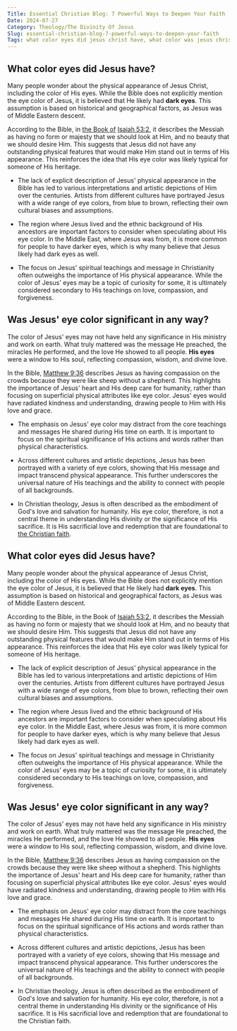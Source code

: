 ```yaml
---
Title: Essential Christian Blog: 7 Powerful Ways to Deepen Your Faith
Date: 2024-07-27
Category: Theology/The Divinity Of Jesus
Slug: essential-christian-blog-7-powerful-ways-to-deepen-your-faith
Tags: what color eyes did jesus christ have, what color was jesus christ eyes, what color eyes did jesus have, what color eyes does jesus have, what color is jesus christ eyes, color of jesus eyes, christ eyes, what colour eyes did jesus have, color of jesus christ eyes, theology, the divinity of jesus
---
```

## What color eyes did Jesus have?

Many people wonder about the physical appearance of Jesus Christ, including the color of His eyes. While the Bible does not explicitly mention the eye color of Jesus, it is believed that He likely had **dark eyes**. This assumption is based on historical and geographical factors, as Jesus was of Middle Eastern descent.

According to the Bible, in [the Book of](/where-does-the-new-testament-begin-a-comprehensive-guide-for-christian-readers) [Isaiah 53:2](https://www.bibleref.com/Isaiah/53/Isaiah-53-2.html), it describes the Messiah as having no form or majesty that we should look at Him, and no beauty that we should desire Him. This suggests that Jesus did not have any outstanding physical features that would make Him stand out in terms of His appearance. This reinforces the idea that His eye color was likely typical for someone of His heritage.

- The lack of explicit description of Jesus' physical appearance in the Bible has led to various interpretations and artistic depictions of Him over the centuries. Artists from different cultures have portrayed Jesus with a wide range of eye colors, from blue to brown, reflecting their own cultural biases and assumptions.
  
- The region where Jesus lived and the ethnic background of His ancestors are important factors to consider when speculating about His eye color. In the Middle East, where Jesus was from, it is more common for people to have darker eyes, which is why many believe that Jesus likely had dark eyes as well.

- The focus on Jesus' spiritual teachings and message in Christianity often outweighs the importance of His physical appearance. While the color of Jesus' eyes may be a topic of curiosity for some, it is ultimately considered secondary to His teachings on love, compassion, and forgiveness.


## Was Jesus' eye color significant in any way?

The color of Jesus' eyes may not have held any significance in His ministry and work on earth. What truly mattered was the message He preached, the miracles He performed, and the love He showed to all people. **His eyes** were a window to His soul, reflecting compassion, wisdom, and divine love.

In the Bible, [Matthew 9:36](https://www.bibleref.com/Matthew/9/Matthew-9-36.html) describes Jesus as having compassion on the crowds because they were like sheep without a shepherd. This highlights the importance of Jesus' heart and His deep care for humanity, rather than focusing on superficial physical attributes like eye color. Jesus' eyes would have radiated kindness and understanding, drawing people to Him with His love and grace.

- The emphasis on Jesus' eye color may distract from the core teachings and messages He shared during His time on earth. It is important to focus on the spiritual significance of His actions and words rather than physical characteristics.
  
- Across different cultures and artistic depictions, Jesus has been portrayed with a variety of eye colors, showing that His message and impact transcend physical appearance. This further underscores the universal nature of His teachings and the ability to connect with people of all backgrounds.
  
- In Christian theology, Jesus is often described as the embodiment of God's love and salvation for humanity. His eye color, therefore, is not a central theme in understanding His divinity or the significance of His sacrifice. It is His sacrificial love and redemption that are foundational to [the Christian faith](/ultimate-guide-best-order-to-read-the-bible-for-beginners).
## What color eyes did Jesus have?

Many people wonder about the physical appearance of Jesus Christ, including the color of His eyes. While the Bible does not explicitly mention the eye color of Jesus, it is believed that He likely had **dark eyes**. This assumption is based on historical and geographical factors, as Jesus was of Middle Eastern descent.

According to the Bible, in the Book of [Isaiah 53:2](https://www.bibleref.com/Isaiah/53/Isaiah-53-2.html), it describes the Messiah as having no form or majesty that we should look at Him, and no beauty that we should desire Him. This suggests that Jesus did not have any outstanding physical features that would make Him stand out in terms of His appearance. This reinforces the idea that His eye color was likely typical for someone of His heritage.

- The lack of explicit description of Jesus' physical appearance in the Bible has led to various interpretations and artistic depictions of Him over the centuries. Artists from different cultures have portrayed Jesus with a wide range of eye colors, from blue to brown, reflecting their own cultural biases and assumptions.
  
- The region where Jesus lived and the ethnic background of His ancestors are important factors to consider when speculating about His eye color. In the Middle East, where Jesus was from, it is more common for people to have darker eyes, which is why many believe that Jesus likely had dark eyes as well.

- The focus on Jesus' spiritual teachings and message in Christianity often outweighs the importance of His physical appearance. While the color of Jesus' eyes may be a topic of curiosity for some, it is ultimately considered secondary to His teachings on love, compassion, and forgiveness.


## Was Jesus' eye color significant in any way?

The color of Jesus' eyes may not have held any significance in His ministry and work on earth. What truly mattered was the message He preached, the miracles He performed, and the love He showed to all people. **His eyes** were a window to His soul, reflecting compassion, wisdom, and divine love.

In the Bible, [Matthew 9:36](https://www.bibleref.com/Matthew/9/Matthew-9-36.html) describes Jesus as having compassion on the crowds because they were like sheep without a shepherd. This highlights the importance of Jesus' heart and His deep care for humanity, rather than focusing on superficial physical attributes like eye color. Jesus' eyes would have radiated kindness and understanding, drawing people to Him with His love and grace.

- The emphasis on Jesus' eye color may distract from the core teachings and messages He shared during His time on earth. It is important to focus on the spiritual significance of His actions and words rather than physical characteristics.
  
- Across different cultures and artistic depictions, Jesus has been portrayed with a variety of eye colors, showing that His message and impact transcend physical appearance. This further underscores the universal nature of His teachings and the ability to connect with people of all backgrounds.
  
- In Christian theology, Jesus is often described as the embodiment of God's love and salvation for humanity. His eye color, therefore, is not a central theme in understanding His divinity or the significance of His sacrifice. It is His sacrificial love and redemption that are foundational to the Christian faith.
